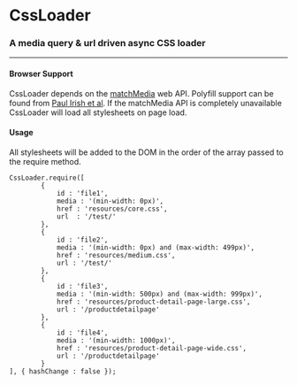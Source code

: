 # CssLoader
### A media query & url driven async CSS loader
***
#### Browser Support

CssLoader depends on the [matchMedia](https://developer.mozilla.org/en-US/docs/Web/API/Window/matchMedia
) web API. Polyfill support can be found from [Paul Irish et al](https://github.com/paulirish/matchMedia.js/). If the matchMedia API is completely unavailable CssLoader will load all stylesheets on page load. 

#### Usage

All stylesheets will be added to the DOM in the order of the array passed to the require method.

````
CssLoader.require([
  		{
  			id : 'file1',
  			media : '(min-width: 0px)',
  			href : 'resources/core.css',
  			url  : '/test/'
  		},
  		{
  			id : 'file2',
  			media : '(min-width: 0px) and (max-width: 499px)',
  			href : 'resources/medium.css',
  			url : '/test/'
  		},
  		{
  			id : 'file3',
  			media : '(min-width: 500px) and (max-width: 999px)',
  			href : 'resources/product-detail-page-large.css',
  			url : '/productdetailpage'
  		},
  		{
  			id : 'file4',
  			media : '(min-width: 1000px)',
  			href : 'resources/product-detail-page-wide.css',
  			url : '/productdetailpage'
  		}
], { hashChange : false });
````